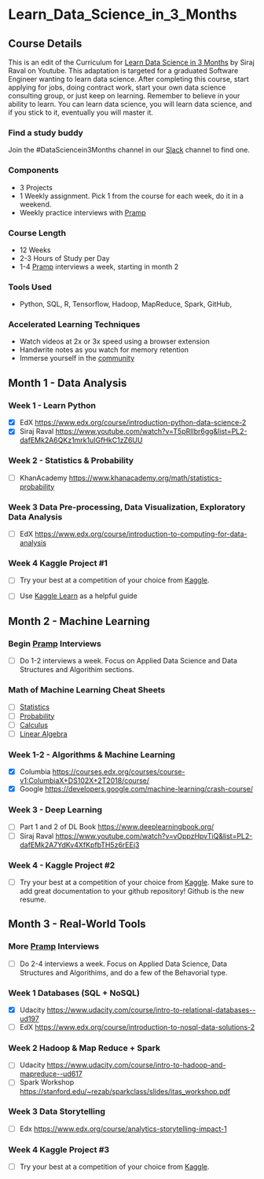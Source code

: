 # Learn_Data_Science_in_3_Months

## Course Details

This is an edit of the Curriculum for [Learn Data Science in 3 Months](https://youtu.be/9rDhY1P3YLA) by Siraj Raval on Youtube. This adaptation is targeted for a graduated Software Engineer wanting to learn data science. After completing this course, start applying for jobs, doing contract work, start your own data science consulting group, or just keep on learning. Remember to believe in your ability to learn. You can learn data science, you will learn data science, and if you stick to it, eventually you will master it.

### Find a study buddy
Join the #DataSciencein3Months channel in our [Slack](http://wizards.herokuapp.com) channel to find one. 

### Components
- 3 Projects 
- 1 Weekly assignment. Pick 1 from the course for each week, do it in a weekend.
- Weekly practice interviews with [Pramp](https://www.pramp.com/)

### Course Length
- 12 Weeks
- 2-3 Hours of Study per Day
- 1-4 [Pramp](https://www.pramp.com/) interviews a week, starting in month 2

### Tools Used
- Python, SQL, R, Tensorflow, Hadoop, MapReduce, Spark, GitHub, 

### Accelerated Learning Techniques
- Watch videos at 2x or 3x speed using a browser extension
- Handwrite notes as you watch for memory retention
- Immerse yourself in the [community](https://medium.com/@exastax/top-20-data-science-blogs-and-websites-for-data-scientists-d88b7d99740)

## Month 1 - Data Analysis

### Week 1 - Learn Python
- [x] EdX https://www.edx.org/course/introduction-python-data-science-2
- [x] Siraj Raval https://www.youtube.com/watch?v=T5pRlIbr6gg&list=PL2-dafEMk2A6QKz1mrk1uIGfHkC1zZ6UU

### Week 2 - Statistics & Probability
- [ ] KhanAcademy https://www.khanacademy.org/math/statistics-probability

### Week 3 Data Pre-processing, Data Visualization, Exploratory Data Analysis
- [ ] EdX https://www.edx.org/course/introduction-to-computing-for-data-analysis

### Week 4 Kaggle Project #1
- [ ] Try your best at a competition of your choice from [Kaggle](https://www.kaggle.com/competitions).
- [ ] Use [Kaggle Learn](https://www.kaggle.com/learn/overview) as a helpful guide


## Month 2 - Machine Learning

### Begin [Pramp](https://www.pramp.com/) Interviews
- [ ] Do 1-2 interviews a week. Focus on Applied Data Science and Data Structures and Algorithim sections.

### Math of Machine Learning Cheat Sheets
- [ ] [Statistics](http://web.mit.edu/~csvoss/Public/usabo/stats_handout.pdf)
- [ ] [Probability](https://static1.squarespace.com/static/54bf3241e4b0f0d81bf7ff36/t/55e9494fe4b011aed10e48e5/1441352015658/probability_cheatsheet.pdf)
- [ ] [Calculus](http://tutorial.math.lamar.edu/pdf/Calculus_Cheat_Sheet_All.pdf)
- [ ] [Linear Algebra](https://www.souravsengupta.com/cds2016/lectures/Savov_Notes.pdf)

### Week 1-2 - Algorithms & Machine Learning
- [x] Columbia https://courses.edx.org/courses/course-v1:ColumbiaX+DS102X+2T2018/course/
- [x] Google https://developers.google.com/machine-learning/crash-course/

### Week 3 - Deep Learning
- [ ] Part 1 and 2 of DL Book https://www.deeplearningbook.org/ 
- [ ] Siraj Raval https://www.youtube.com/watch?v=vOppzHpvTiQ&list=PL2-dafEMk2A7YdKv4XfKpfbTH5z6rEEj3 

### Week 4 - Kaggle Project #2 
- [ ] Try your best at a competition of your choice from [Kaggle](https://www.kaggle.com/competitions). Make sure to add great documentation to your github repository! Github is the new resume. 

## Month 3 - Real-World Tools

### More [Pramp](https://www.pramp.com/) Interviews
- [ ] Do 2-4 interviews a week. Focus on Applied Data Science, Data Structures and Algorithims, and do a few of the Behavorial type.

### Week 1 Databases (SQL + NoSQL)
- [x] Udacity https://www.udacity.com/course/intro-to-relational-databases--ud197
- [ ] EdX https://www.edx.org/course/introduction-to-nosql-data-solutions-2

### Week 2 Hadoop & Map Reduce + Spark
- [ ] Udacity https://www.udacity.com/course/intro-to-hadoop-and-mapreduce--ud617
- [ ] Spark Workshop https://stanford.edu/~rezab/sparkclass/slides/itas_workshop.pdf 

### Week 3 Data Storytelling
- [ ] Edx https://www.edx.org/course/analytics-storytelling-impact-1

### Week 4 Kaggle Project #3
- [ ] Try your best at a competition of your choice from [Kaggle](https://www.kaggle.com/competitions).
